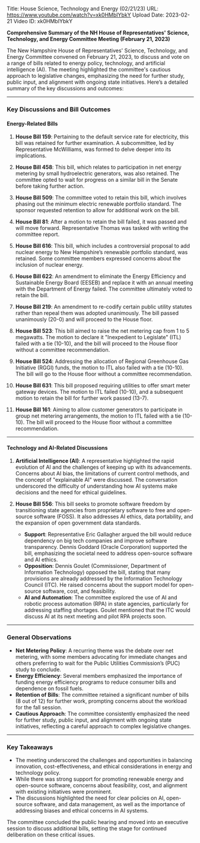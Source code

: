 Title: House Science, Technology and Energy (02/21/23)
URL: https://www.youtube.com/watch?v=xk0HMbIYbkY
Upload Date: 2023-02-21
Video ID: xk0HMbIYbkY

**Comprehensive Summary of the NH House of Representatives' Science, Technology, and Energy Committee Meeting (February 21, 2023)**

The New Hampshire House of Representatives' Science, Technology, and Energy Committee convened on February 21, 2023, to discuss and vote on a range of bills related to energy policy, technology, and artificial intelligence (AI). The meeting highlighted the committee's cautious approach to legislative changes, emphasizing the need for further study, public input, and alignment with ongoing state initiatives. Here’s a detailed summary of the key discussions and outcomes:

---

### **Key Discussions and Bill Outcomes**

#### **Energy-Related Bills**
1. **House Bill 159**: Pertaining to the default service rate for electricity, this bill was retained for further examination. A subcommittee, led by Representative McWilliams, was formed to delve deeper into its implications.
   
2. **House Bill 458**: This bill, which relates to participation in net energy metering by small hydroelectric generators, was also retained. The committee opted to wait for progress on a similar bill in the Senate before taking further action.

3. **House Bill 509**: The committee voted to retain this bill, which involves phasing out the minimum electric renewable portfolio standard. The sponsor requested retention to allow for additional work on the bill.

4. **House Bill 81**: After a motion to retain the bill failed, it was passed and will move forward. Representative Thomas was tasked with writing the committee report.

5. **House Bill 616**: This bill, which includes a controversial proposal to add nuclear energy to New Hampshire’s renewable portfolio standard, was retained. Some committee members expressed concerns about the inclusion of nuclear energy.

6. **House Bill 622**: An amendment to eliminate the Energy Efficiency and Sustainable Energy Board (EESEB) and replace it with an annual meeting with the Department of Energy failed. The committee ultimately voted to retain the bill.

7. **House Bill 219**: An amendment to re-codify certain public utility statutes rather than repeal them was adopted unanimously. The bill passed unanimously (20-0) and will proceed to the House floor.

8. **House Bill 523**: This bill aimed to raise the net metering cap from 1 to 5 megawatts. The motion to declare it "Inexpedient to Legislate" (ITL) failed with a tie (10-10), and the bill will proceed to the House floor without a committee recommendation.

9. **House Bill 524**: Addressing the allocation of Regional Greenhouse Gas Initiative (RGGI) funds, the motion to ITL also failed with a tie (10-10). The bill will go to the House floor without a committee recommendation.

10. **House Bill 631**: This bill proposed requiring utilities to offer smart meter gateway devices. The motion to ITL failed (10-10), and a subsequent motion to retain the bill for further work passed (13-7).

11. **House Bill 161**: Aiming to allow customer generators to participate in group net metering arrangements, the motion to ITL failed with a tie (10-10). The bill will proceed to the House floor without a committee recommendation.

---

#### **Technology and AI-Related Discussions**
1. **Artificial Intelligence (AI)**: A representative highlighted the rapid evolution of AI and the challenges of keeping up with its advancements. Concerns about AI bias, the limitations of current control methods, and the concept of "explainable AI" were discussed. The conversation underscored the difficulty of understanding how AI systems make decisions and the need for ethical guidelines.

2. **House Bill 556**: This bill seeks to promote software freedom by transitioning state agencies from proprietary software to free and open-source software (FOSS). It also addresses AI ethics, data portability, and the expansion of open government data standards. 
   - **Support**: Representative Eric Gallagher argued the bill would reduce dependency on big tech companies and improve software transparency. Dennis Goddard (Oracle Corporation) supported the bill, emphasizing the societal need to address open-source software and AI ethics.
   - **Opposition**: Dennis Goulet (Commissioner, Department of Information Technology) opposed the bill, stating that many provisions are already addressed by the Information Technology Council (ITC). He raised concerns about the support model for open-source software, cost, and feasibility.
   - **AI and Automation**: The committee explored the use of AI and robotic process automation (RPA) in state agencies, particularly for addressing staffing shortages. Goulet mentioned that the ITC would discuss AI at its next meeting and pilot RPA projects soon.

---

### **General Observations**
- **Net Metering Policy**: A recurring theme was the debate over net metering, with some members advocating for immediate changes and others preferring to wait for the Public Utilities Commission’s (PUC) study to conclude.
- **Energy Efficiency**: Several members emphasized the importance of funding energy efficiency programs to reduce consumer bills and dependence on fossil fuels.
- **Retention of Bills**: The committee retained a significant number of bills (8 out of 12) for further work, prompting concerns about the workload for the fall session.
- **Cautious Approach**: The committee consistently emphasized the need for further study, public input, and alignment with ongoing state initiatives, reflecting a careful approach to complex legislative changes.

---

### **Key Takeaways**
- The meeting underscored the challenges and opportunities in balancing innovation, cost-effectiveness, and ethical considerations in energy and technology policy.
- While there was strong support for promoting renewable energy and open-source software, concerns about feasibility, cost, and alignment with existing initiatives were prominent.
- The discussions highlighted the need for clear policies on AI, open-source software, and data management, as well as the importance of addressing biases and ethical concerns in AI systems.

The committee concluded the public hearing and moved into an executive session to discuss additional bills, setting the stage for continued deliberation on these critical issues.